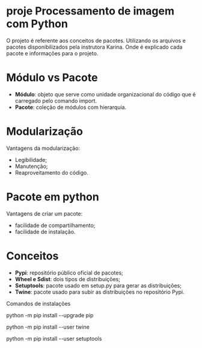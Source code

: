 # proje Processamento de imagem com  Python


O projeto é referente aos conceitos de pacotes.
Utilizando os arquivos e pacotes disponibilizados pela instrutora Karina. Onde é explicado cada pacote e informações para o projeto.


# Módulo vs Pacote
- **Módulo**: objeto que serve como unidade organizacional do código que é carregado pelo comando import.
- **Pacote**: coleção de módulos com hierarquia.

# Modularização
Vantagens da modularização:
- Legibilidade;
- Manutenção;
- Reaproveitamento do código.

# Pacote em python
Vantagens de criar um pacote:
- facilidade de compartilhamento;
- facilidade de instalação.

# Conceitos
- **Pypi**: repositório público oficial de pacotes;
- **Wheel e Sdist**: dois tipos de distribuições;
- **Setuptools**: pacote usado em setup.py para gerar as distribuições;
- **Twine**: pacote usado para subir as distribuições no repositório Pypi.


Comandos de instalações

  python -m pip install --upgrade pip
  
  python -m pip install --user twine
  
  python -m pip install --user setuptools
